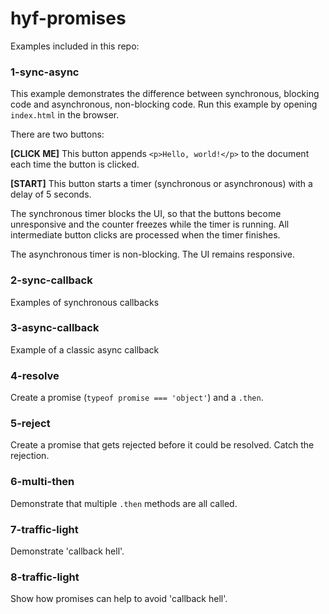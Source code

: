 # hyf-promises

Examples included in this repo:

### 1-sync-async

This example demonstrates the difference between synchronous, blocking code and asynchronous, non-blocking code. Run this example by opening `index.html` in the browser.

There are two buttons:

**[CLICK ME]** This button appends `<p>Hello, world!</p>` to the document each time the button is clicked.

**[START]** This button starts a timer (synchronous or asynchronous) with a delay of 5 seconds.

The synchronous timer blocks the UI, so that the buttons become unresponsive and the counter freezes while the timer is running. All intermediate button clicks are processed when the timer finishes.

The asynchronous timer is non-blocking. The UI remains responsive.

### 2-sync-callback

Examples of synchronous callbacks

### 3-async-callback

Example of a classic async callback

### 4-resolve

Create a promise (`typeof promise === 'object'`) and a `.then`.

### 5-reject

Create a promise that gets rejected before it could be resolved. Catch the rejection.

### 6-multi-then

Demonstrate that multiple `.then` methods are all called.

### 7-traffic-light

Demonstrate 'callback hell'.

### 8-traffic-light

Show how promises can help to avoid 'callback hell'.

